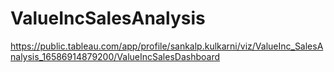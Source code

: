 # ValueIncSalesAnalysis

https://public.tableau.com/app/profile/sankalp.kulkarni/viz/ValueInc_SalesAnalysis_16586914879200/ValueIncSalesDashboard
